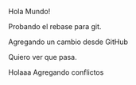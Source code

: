 Hola Mundo!

Probando el rebase para git.


Agregando un cambio desde GitHub

Quiero ver que pasa.

Holaaa Agregando conflictos
